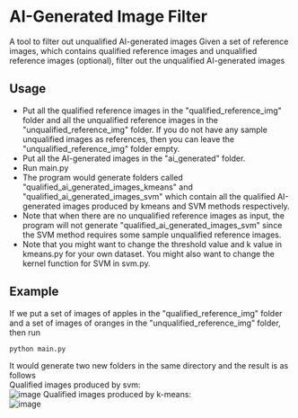 # AI-Generated Image Filter
A tool to filter out unqualified AI-generated images
Given a set of reference images, which contains qualified reference images and unqualified reference images (optional), filter out the unqualified AI-generated images

## Usage
- Put all the qualified reference images in the "qualified_reference_img" folder and all the unqualified reference images in the "unqualified_reference_img" folder. If you do not have any sample unqualified images as references, then you can leave the "unqualified_reference_img" folder empty.
- Put all the AI-generated images in the "ai_generated" folder.
- Run main.py
- The program would generate folders called "qualified_ai_generated_images_kmeans" and "qualified_ai_generated_images_svm" which contain all the qualified AI-generated images produced by kmeans and SVM methods respectively.
- Note that when there are no unqualified reference images as input, the program will not generate "qualified_ai_generated_images_svm" since the SVM method requires some sample unqualified reference images.
- Note that you might want to change the threshold value and k value in kmeans.py for your own dataset. You might also want to change the kernel function for SVM in svm.py.

## Example
If we put a set of images of apples in the "qualified_reference_img" folder and a set of images of oranges in the "unqualified_reference_img" folder, then run 
```
python main.py
```
It would generate two new folders in the same directory and the result is as follows\
Qualified images produced by svm:\
![image](https://github.com/helenzhangyc/AIGeneratedImageFilter/assets/45017130/c1ddd7c2-1cb5-4451-adc0-e7fd80c4d53b)
Qualified images produced by k-means:\
![image](https://github.com/helenzhangyc/AIGeneratedImageFilter/assets/45017130/c8bf3e7c-7843-4327-9474-d7332371b28e)

